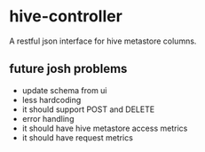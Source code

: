 # hive-controller
A restful json interface for hive metastore columns.

## future josh problems
- update schema from ui
- less hardcoding
- it should support POST and DELETE
- error handling
- it should have hive metastore access metrics
- it should have request metrics